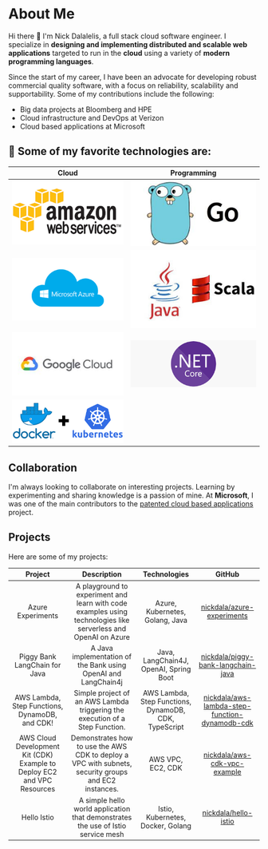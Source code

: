 # About Me

Hi there 👋 I'm Nick Dalalelis, a full stack cloud software engineer. I specialize in **designing and implementing distributed and scalable web applications** targeted to run in the **cloud** using a variety of **modern programming languages**.

Since the start of my career, I have been an advocate for developing robust commercial quality software, with a focus on reliability, scalability and supportability.  Some of my contributions include the following:

* Big data projects at Bloomberg and HPE
* Cloud infrastructure and DevOps at Verizon
* Cloud based applications at Microsoft

## :heart_decoration: Some of my favorite technologies are:


| Cloud | Programming |
| :---: | :---: |
|![aws](./amazon.png) | ![golang](./go.jpeg)
| ![azure](./azure.png) | ![java-scala](./java-scala.jpeg)
|![google-cloud](./google-cloud.jpg) | ![dotnetcore](./dotnet-core.png)
|![kubernetes](./docker-kubernetes.png)| |


## Collaboration

I'm always looking to collaborate on interesting projects. Learning by experimenting and sharing knowledge is a passion of mine. At **Microsoft**, I was one of the main contributors to the [patented cloud based applications](https://patents.google.com/patent/US20140164480A1/en) project.

## Projects

Here are some of my projects:

| Project | Description | Technologies | GitHub |
| :---: | :---: | :---: | :---: |
| Azure Experiments | A playground to experiment and learn with code examples using technologies like serverless and OpenAI on Azure | Azure, Kubernetes, Golang, Java | [nickdala/azure-experiments](https://github.com/nickdala/azure-experiments)
| Piggy Bank LangChain for Java | A Java implementation of the Bank using OpenAI and LangChain4j | Java, LangChain4J, OpenAI, Spring Boot | [nickdala/piggy-bank-langchain-java](https://github.com/nickdala/piggy-bank-langchain4j)
| AWS Lambda, Step Functions, DynamoDB, and CDK! | Simple project of an AWS Lambda triggering the execution of a Step Function. | AWS Lambda, Step Functions, DynamoDB, CDK, TypeScript | [nickdala/aws-lambda-step-function-dynamodb-cdk](https://github.com/nickdala/aws-lambda-step-function-dynamodb)
|AWS Cloud Development Kit (CDK) Example to Deploy EC2 and VPC Resources | Demonstrates how to use the AWS CDK to deploy a VPC with subnets, security groups and EC2 instances.  | AWS VPC, EC2, CDK | [nickdala/aws-cdk-vpc-example](https://github.com/nickdala/aws-cdk-vpc-example)
| Hello Istio | A simple hello world application that demonstrates the use of Istio service mesh | Istio, Kubernetes, Docker, Golang | [nickdala/hello-istio](https://github.com/nickdala/helloworld-istio)

<!--
**nickdala/nickdala** is a ✨ _special_ ✨ repository because its `README.md` (this file) appears on your GitHub profile.

Here are some ideas to get you started:

- 🔭 I’m currently working on ...
- 🌱 I’m currently learning ...
- 👯 I’m looking to collaborate on ...
- 🤔 I’m looking for help with ...
- 💬 Ask me about ...
- 📫 How to reach me: ...
- 😄 Pronouns: ...
- ⚡ Fun fact: ...
-->
